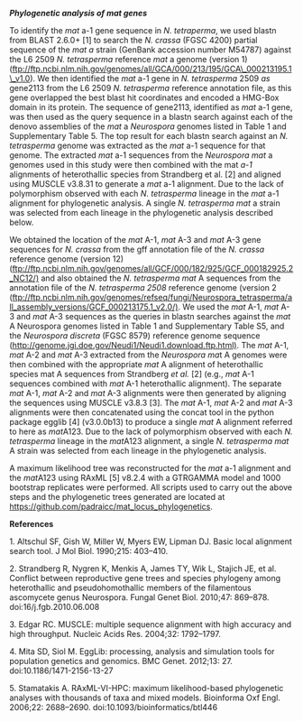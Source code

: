 ***Phylogenetic analysis of mat genes***

To identify the *mat* a-1 gene sequence in *N. tetraperma*, we used
blastn from BLAST 2.6.0+ [1] to search the *N. crassa* (FGSC 4200)
partial sequence of the *mat a* strain (GenBank accession number M54787)
against the L6 2509 *N. tetrasperma* reference *mat* a genome (version
1)
(ftp://ftp.ncbi.nlm.nih.gov/genomes/all/GCA/000/213/195/GCA\_000213195.1\_v1.0).
We then identified the *mat* a-1 gene in *N. tetrasperma* 2509 *as*
gene2113 from the L6 2509 *N. tetrasperma* reference annotation file, as
this gene overlapped the best blast hit coordinates and encoded a
HMG-Box domain in its protein. The sequence of gene2113, identified as
*mat* a-1 gene, was then used as the query sequence in a blastn search
against each of the denovo assemblies of the *mat* a *Neurospora*
genomes listed in Table 1 and Supplementary Table 5. The top result for
each blastn search against an *N. tetrasperma* genome was extracted as
the *mat* a-1 sequence for that genome. The extracted *mat* a-1
sequences from the *Neurospora mat* a genomes used in this study were
then combined with the mat *a-1* alignments of heterothallic species
from Strandberg et al. [2] and aligned using MUSCLE v3.8.31 to generate
a *mat* a-1 alignment. Due to the lack of polymorphism observed with
each *N. tetrasperma* lineage in the *mat* a-1 alignment for
phylogenetic analysis. A single *N. tetrasperma* *mat* a strain was
selected from each lineage in the phylogenetic analysis described below.

We obtained the location of the *mat* A-1, *mat* A-3 and *mat* A-3 gene
sequences for *N. crassa* from the gff annotation file of the *N.
crassa* reference genome (version 12)
(<ftp://ftp.ncbi.nlm.nih.gov/genomes/all/GCF/000/182/925/GCF_000182925.2_NC12/)>
and also obtained the *N. tetrasperma* *mat* A sequences from the
annotation file of the *N. tetrasperma 2508* reference genome (version 2
(<ftp://ftp.ncbi.nlm.nih.gov/genomes/refseq/fungi/Neurospora_tetrasperma/all_assembly_versions/GCF_000213175.1_v2.0/)>.
We used the *mat* A-1, *mat* A-3 and *mat* A-3 sequences as the queries
in blastn searches against the *mat* A Neurospora genomes listed in
Table 1 and Supplementary Table S5, and the *Neurospora discreta* (FGSC
8579) reference genome sequence
(<http://genome.jgi.doe.gov/Neudi1/Neudi1.download.ftp.html)>. The *mat*
A-1, *mat* A-2 and *mat* A-3 extracted from the *Neurospora* *ma*t A
genomes were then combined with the appropriate *mat* A alignment of
heterothallic species mat A sequences from Strandberg *et al.* [2]
(e.g., *mat* A-1 sequences combined with *mat* A-1 heterothallic
alignment). The separate *mat* A-1, *mat* A-2 and *mat* A-3 alignments
were then generated by aligning the sequences using MUSCLE v3.8.3 [3].
The *mat* A-1, *mat* A-2 and *mat* A-3 alignments were then concatenated using
the concat tool in the python package egglib [4] (v3.0.0b13) to produce
a single *mat* A alignment referred to here as *mat*A123. Due to the
lack of polymorphism observed with each *N. tetrasperma* lineage in the
*mat*A123 alignment, a single *N. tetrasperma* *mat* A strain was
selected from each lineage in the phylogenetic analysis.

A maximum likelihood tree was reconstructed for the *mat* a-1 alignment
and the *mat*A123 using RAxML [5] v8.2.4 with a GTRGAMMA model and 1000
bootstrap replicates were performed. All scripts used to carry out the
above steps and the phylogenetic trees generated are located at
<https://github.com/padraicc/mat_locus_phylogenetics>.

**References**

1\. Altschul SF, Gish W, Miller W, Myers EW, Lipman DJ. Basic local
alignment search tool. J Mol Biol. 1990;215: 403–410.

2\. Strandberg R, Nygren K, Menkis A, James TY, Wik L, Stajich JE, et al.
Conflict between reproductive gene trees and species phylogeny among
heterothallic and pseudohomothallic members of the filamentous
ascomycete genus Neurospora. Fungal Genet Biol. 2010;47: 869–878.
doi:16/j.fgb.2010.06.008

3\. Edgar RC. MUSCLE: multiple sequence alignment with high accuracy and
high throughput. Nucleic Acids Res. 2004;32: 1792–1797.

4\. Mita SD, Siol M. EggLib: processing, analysis and simulation tools
for population genetics and genomics. BMC Genet. 2012;13: 27.
doi:10.1186/1471-2156-13-27

5\. Stamatakis A. RAxML-VI-HPC: maximum likelihood-based phylogenetic
analyses with thousands of taxa and mixed models. Bioinforma Oxf Engl.
2006;22: 2688–2690. doi:10.1093/bioinformatics/btl446
